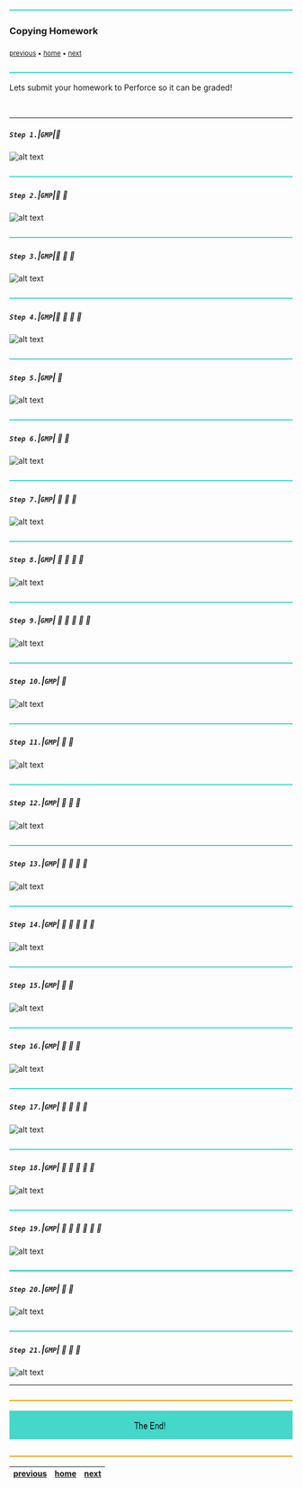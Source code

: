 ![](../images/line3.png)

### Copying Homework

<sub>[previous](../workspaces/README.md#user-content-workspaces-in-p4v) • [home](../README.md#user-content-gamemaker-studio-2-perforce) • [next](../)</sub>

![](../images/line3.png)

Lets submit your homework to Perforce so it can be graded!

<br>

---

##### `Step 1.`\|`GMP`|:small_blue_diamond:

![alt text](images/.png)

![](../images/line3.png)

##### `Step 2.`\|`GMP`|:small_blue_diamond: :small_blue_diamond: 

![alt text](images/.png)

![](../images/line3.png)

##### `Step 3.`\|`GMP`|:small_blue_diamond: :small_blue_diamond: :small_blue_diamond:

![alt text](images/.png)

![](../images/line3.png)

##### `Step 4.`\|`GMP`|:small_blue_diamond: :small_blue_diamond: :small_blue_diamond: :small_blue_diamond:

![alt text](images/.png)

![](../images/line3.png)

##### `Step 5.`\|`GMP`| :small_orange_diamond:

![alt text](images/.png)

![](../images/line3.png)

##### `Step 6.`\|`GMP`| :small_orange_diamond: :small_blue_diamond:

![alt text](images/.png)

![](../images/line3.png)

##### `Step 7.`\|`GMP`| :small_orange_diamond: :small_blue_diamond: :small_blue_diamond:

![alt text](images/.png)

![](../images/line3.png)

##### `Step 8.`\|`GMP`| :small_orange_diamond: :small_blue_diamond: :small_blue_diamond: :small_blue_diamond:

![alt text](images/.png)

![](../images/line3.png)

##### `Step 9.`\|`GMP`| :small_orange_diamond: :small_blue_diamond: :small_blue_diamond: :small_blue_diamond: :small_blue_diamond:

![alt text](images/.png)

![](../images/line3.png)

##### `Step 10.`\|`GMP`| :large_blue_diamond:

![alt text](images/.png)

![](../images/line3.png)

##### `Step 11.`\|`GMP`| :large_blue_diamond: :small_blue_diamond: 

![alt text](images/.png)

![](../images/line3.png)


##### `Step 12.`\|`GMP`| :large_blue_diamond: :small_blue_diamond: :small_blue_diamond: 

![alt text](images/.png)

![](../images/line3.png)

##### `Step 13.`\|`GMP`| :large_blue_diamond: :small_blue_diamond: :small_blue_diamond:  :small_blue_diamond: 

![alt text](images/.png)

![](../images/line3.png)

##### `Step 14.`\|`GMP`| :large_blue_diamond: :small_blue_diamond: :small_blue_diamond: :small_blue_diamond:  :small_blue_diamond: 

![alt text](images/.png)

![](../images/line3.png)

##### `Step 15.`\|`GMP`| :large_blue_diamond: :small_orange_diamond: 

![alt text](images/.png)

![](../images/line3.png)

##### `Step 16.`\|`GMP`| :large_blue_diamond: :small_orange_diamond:   :small_blue_diamond: 

![alt text](images/.png)

![](../images/line3.png)

##### `Step 17.`\|`GMP`| :large_blue_diamond: :small_orange_diamond: :small_blue_diamond: :small_blue_diamond:

![alt text](images/.png)

![](../images/line3.png)

##### `Step 18.`\|`GMP`| :large_blue_diamond: :small_orange_diamond: :small_blue_diamond: :small_blue_diamond: :small_blue_diamond:

![alt text](images/.png)

![](../images/line3.png)

##### `Step 19.`\|`GMP`| :large_blue_diamond: :small_orange_diamond: :small_blue_diamond: :small_blue_diamond: :small_blue_diamond: :small_blue_diamond:

![alt text](images/.png)

![](../images/line3.png)

##### `Step 20.`\|`GMP`| :large_blue_diamond: :large_blue_diamond:

![alt text](images/.png)

![](../images/line3.png)

##### `Step 21.`\|`GMP`| :large_blue_diamond: :large_blue_diamond: :small_blue_diamond:

![alt text](images/.png)

___

![](../images/line.png)

<!-- <img src="https://via.placeholder.com/1000x100/45D7CA/000000/?text=Next Up - Title"> -->
![next up workspaces](images/banner.png)

![](../images/line.png)

| [previous](../workspaces/README.md#user-content-workspaces-in-p4v)| [home](../README.md#user-content-gamemaker-studio-2-perforce) | [next](../)|
|---|---|---|
